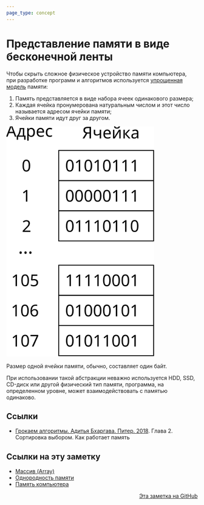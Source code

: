 ```yaml
---
page_type: concept
---
```


# Представление памяти в виде бесконечной ленты

Чтобы скрыть сложное физическое устройство памяти компьютера, при разработке программ и алгоритмов используется [упрощенная модель](20221029234239.md) памяти:

1. Память представляется в виде набора ячеек одинакового размера;
2. Каждая ячейка пронумерована натуральным числом и этот число называется адресом ячейки памяти;
3. Ячейки памяти идут друг за другом.

![](images/memory01.svg)

Размер одной ячейки памяти, обычно, составляет один байт.

При использовании такой абстракции неважно используется HDD, SSD, CD-диск или другой физический тип памяти, программа, на определенном уровне, может взаимодействовать с памятью одинаково.

## Ссылки

- [Грокаем алгоритмы. Адитья Бхаргава. Питер. 2018](BhargavaGrokaemAlgoritmy2018.md). Глава 2. Сортировка выбором. Как работает память


## Ссылки на эту заметку

* [Массив (Array)](20221025215309.md)
* [Однородность памяти](20221120141144.md)
* [Память компьютера](20221120140844.md)


<p v-pre style="text-align: right">
  <a href="https://github.com/Kverde/algorithms/blob/main/source/20221029234220.md">
  Эта заметка на GitHub
  </a>
</p>
